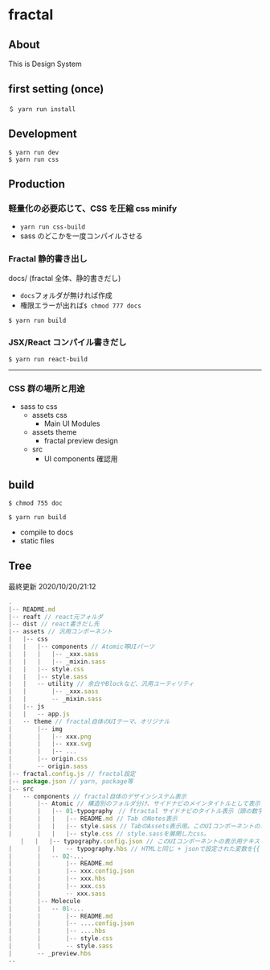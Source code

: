 # fractal

## About

This is Design System

## first setting \(once\)

```
＄ yarn run install
```

## Development

```
$ yarn run dev
$ yarn run css
```

## Production

### 軽量化の必要応じて、CSS を圧縮 css minify

- `yarn run css-build`
- sass のどこかを一度コンパイルさせる

### Fractal 静的書き出し

docs/ (fractal 全体、静的書きだし)

- `docs`フォルダが無ければ作成
- 権限エラーが出れば`$ chmod 777 docs`

```
$ yarn run build
```

### JSX/React コンパイル書きだし

```
$ yarn run react-build
```

---

### CSS 群の場所と用途

- sass to css
  - assets css
    - Main UI Modules
  - assets theme
    - fractal preview design
  - src
    - UI components 確認用

## build

`$ chmod 755 doc`

```
$ yarn run build
```

- compile to docs
- static files

## Tree

最終更新
2020/10/20/21:12

```javascript
.
|-- README.md
|-- reaft // react元フォルダ
|-- dist // react書きだし先
|-- assets // 汎用コンポーネント
|   |-- css
|   |   |-- components // Atomic等UIパーツ
|   |   |   |-- _xxx.sass
|   |   |   |-- _mixin.sass
|   |   |-- style.css
|   |   |-- style.sass
|   |   -- utility // 余白やBlockなど、汎用ユーティリティ
|   |       |-- _xxx.sass
|   |       -- _mixin.sass
|   |-- js
|   |   -- app.js
|   -- theme // fractal自体のUIテーマ、オリジナル
|       |-- img
|       |   |-- xxx.png
|       |   |-- xxx.svg
|       |   |-- ...
|       |-- origin.css
|       -- origin.sass
|-- fractal.config.js // fractal設定
|-- package.json // yarn, package等
|-- src
|   -- components // fractal自体のデザインシステム表示
|       |-- Atomic // 構造別のフォルダ分け、サイドナビのメインタイトルとして表示される
|       |   |-- 01-typography　// ftractal サイドナビのタイトル表示（頭の数字は表示順設定用で表示はされない）
|       |   |   |-- README.md // Tab のNotes表示
|       |   |   |-- style.sass // TabのAssets表示用。このUIコンポーネントのメインSassをassetsからimportしてくる
|       |   |   |-- style.css // style.sassを展開したcss。
　　|   |   |-- typography.config.json // このUIコンポーネントの表示用テキスト設定。map/in のように繰り返し表示が可能。
|       |   |   -- typography.hbs // HTMLと同じ + jsonで設定された変数を{{ hoge }}で表示可能。
|       |   -- 02-...
|       |       |-- README.md
|       |       |-- xxx.config.json
|       |       |-- xxx.hbs
|       |       |-- xxx.css
|       |       -- xxx.sass
|       |-- Molecule
|       |   -- 01-...
|       |       |-- README.md
|       |       |-- ....config.json
|       |       |-- ....hbs
|       |       |-- style.css
|       |       -- style.sass
|       -- _preview.hbs
--
```
